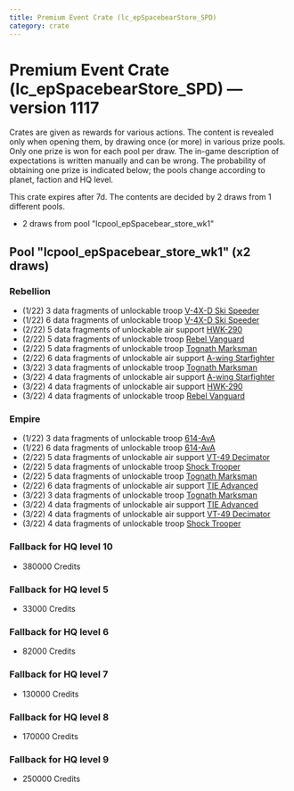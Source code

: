```yaml
---
title: Premium Event Crate (lc_epSpacebearStore_SPD)
category: crate
---
```


# Premium Event Crate (lc_epSpacebearStore_SPD) — version 1117

Crates are given as rewards for various actions. The content is revealed only when opening them, by drawing once (or more) in various prize pools. Only one prize is won for each pool per draw. The in-game description of expectations is written manually and can be wrong. The probability of obtaining one prize is indicated below; the pools change according to planet, faction and HQ level.

This crate expires after 7d. The contents are decided by 2 draws from 1 different pools.
  * 2 draws from pool "lcpool_epSpacebear_store_wk1"

## Pool "lcpool_epSpacebear_store_wk1" (x2 draws)

### Rebellion

  * (1/22) 3 data fragments of unlockable troop [V-4X-D Ski Speeder](PolarShip)
  * (1/22) 6 data fragments of unlockable troop [V-4X-D Ski Speeder](PolarShip)
  * (2/22) 5 data fragments of unlockable air support [HWK-290](HWK290)
  * (2/22) 5 data fragments of unlockable troop [Rebel Vanguard](Vanguard)
  * (2/22) 5 data fragments of unlockable troop [Tognath Marksman](RebelTognath)
  * (2/22) 6 data fragments of unlockable air support [A-wing Starfighter](AWing)
  * (3/22) 3 data fragments of unlockable troop [Tognath Marksman](RebelTognath)
  * (3/22) 4 data fragments of unlockable air support [A-wing Starfighter](AWing)
  * (3/22) 4 data fragments of unlockable air support [HWK-290](HWK290)
  * (3/22) 4 data fragments of unlockable troop [Rebel Vanguard](Vanguard)

### Empire

  * (1/22) 3 data fragments of unlockable troop [614-AvA](614AVA)
  * (1/22) 6 data fragments of unlockable troop [614-AvA](614AVA)
  * (2/22) 5 data fragments of unlockable air support [VT-49 Decimator](VT49)
  * (2/22) 5 data fragments of unlockable troop [Shock Trooper](Shock)
  * (2/22) 5 data fragments of unlockable troop [Tognath Marksman](EmpireTognath)
  * (2/22) 6 data fragments of unlockable air support [TIE Advanced](TieAdvanced)
  * (3/22) 3 data fragments of unlockable troop [Tognath Marksman](EmpireTognath)
  * (3/22) 4 data fragments of unlockable air support [TIE Advanced](TieAdvanced)
  * (3/22) 4 data fragments of unlockable air support [VT-49 Decimator](VT49)
  * (3/22) 4 data fragments of unlockable troop [Shock Trooper](Shock)

### Fallback for HQ level 10

  * 380000 Credits

### Fallback for HQ level 5

  * 33000 Credits

### Fallback for HQ level 6

  * 82000 Credits

### Fallback for HQ level 7

  * 130000 Credits

### Fallback for HQ level 8

  * 170000 Credits

### Fallback for HQ level 9

  * 250000 Credits